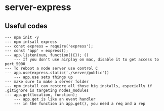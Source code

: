# server-express

## Useful codes 

    --- npm init -y
    --- npm intsall express
    --- const express = require('express');
    --- const 'app' = express();
    --- app.listen(num, function(){}); ()
        --- If you don't use airplay on mac, disable it to get access to port 5000
    --- To reboot a node server use control C
    --- app.use(express.static('./server/public'))
        --- app.use sets things up
    --- make sure to make a server folder
    --- npm install can restore all those big installs, especially if .gitignore is targeting nodes_modules
    --- app.get(location, function);
        --- app.get is like an event handler 
        --- in the function in app.get(), you need a req and a rep